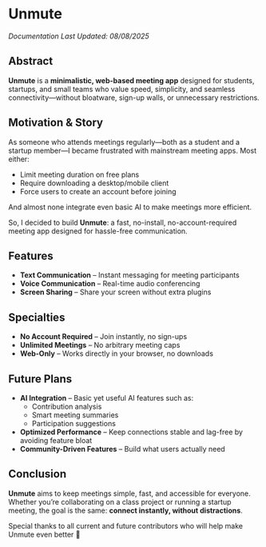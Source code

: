 # Unmute
*Documentation Last Updated: 08/08/2025*

## Abstract
**Unmute** is a **minimalistic, web-based meeting app** designed for students, startups, and small teams who value speed, simplicity, and seamless connectivity—without bloatware, sign-up walls, or unnecessary restrictions.

## Motivation & Story
As someone who attends meetings regularly—both as a student and a startup member—I became frustrated with mainstream meeting apps. Most either:
- Limit meeting duration on free plans
- Require downloading a desktop/mobile client
- Force users to create an account before joining

And almost none integrate even basic AI to make meetings more efficient.

So, I decided to build **Unmute**: a fast, no-install, no-account-required meeting app designed for hassle-free communication.

## Features
- **Text Communication** – Instant messaging for meeting participants
- **Voice Communication** – Real-time audio conferencing
- **Screen Sharing** – Share your screen without extra plugins

## Specialties
- **No Account Required** – Join instantly, no sign-ups
- **Unlimited Meetings** – No arbitrary meeting caps
- **Web-Only** – Works directly in your browser, no downloads

## Future Plans
- **AI Integration** – Basic yet useful AI features such as:
  - Contribution analysis
  - Smart meeting summaries
  - Participation suggestions
- **Optimized Performance** – Keep connections stable and lag-free by avoiding feature bloat
- **Community-Driven Features** – Build what users actually need

## Conclusion
**Unmute** aims to keep meetings simple, fast, and accessible for everyone. Whether you’re collaborating on a class project or running a startup meeting, the goal is the same: **connect instantly, without distractions**.

Special thanks to all current and future contributors who will help make Unmute even better 🚀  
